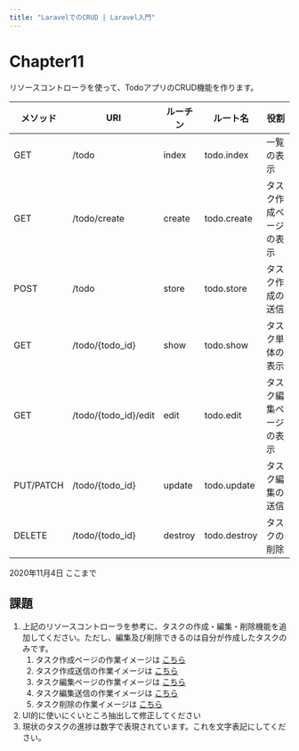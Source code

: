 ```yaml
---
title: "LaravelでのCRUD | Laravel入門"
---
```


# Chapter11

リソースコントローラを使って、TodoアプリのCRUD機能を作ります。

| メソッド | URI | ルーチン | ルート名 | 役割 |
|---|---|---|---|---|
| GET | /todo |	index | todo.index | 一覧の表示 |
| GET | /todo/create | create | todo.create | タスク作成ページの表示 |
| POST | /todo | store | todo.store | タスク作成の送信 |
| GET | /todo/{todo_id} | show | todo.show | タスク単体の表示 |
| GET | /todo/{todo_id}/edit | edit | todo.edit | タスク編集ページの表示 |
| PUT/PATCH| /todo/{todo_id} |update|todo.update | タスク編集の送信 |
| DELETE | /todo/{todo_id} |destroy|todo.destroy | タスクの削除 |


2020年11月4日 ここまで

## 課題

1. 上記のリソースコントローラを参考に、タスクの作成・編集・削除機能を追加してください。ただし、編集及び削除できるのは自分が作成したタスクのみです。
    1. タスク作成ページの作業イメージは [こちら](https://github.com/qst-exe/c2-php-todo/issues/4)
    1. タスク作成送信の作業イメージは [こちら](https://github.com/qst-exe/c2-php-todo/issues/5)
    1. タスク編集ページの作業イメージは [こちら](https://github.com/qst-exe/c2-php-todo/issues/6)
    1. タスク編集送信の作業イメージは [こちら](https://github.com/qst-exe/c2-php-todo/issues/7)
    1. タスク削除の作業イメージは [こちら](https://github.com/qst-exe/c2-php-todo/issues/8)
1. UI的に使いにくいところ抽出して修正してください    
1. 現状のタスクの進捗は数字で表現されています。これを文字表記にしてください。



